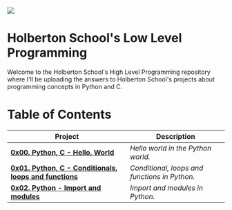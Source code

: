 [![](https://www.holbertonschool.com/holberton-logo.png)](https://www.holbertonschool.com/)

# Holberton School's Low Level Programming #

Welcome to the Holberton School's High Level Programming repository where I'll be uploading the answers to Holberton School's projects about programming concepts in Python and C.

# **Table of Contents** #

| **Project**                                                                            | **Description**                                 |
| -------------------------------------------------------------------------------------- | ----------------------------------------------- |
| **[0x00. Python, C - Hello, World](./0x00-python-hello_world)**                        | *Hello world in the Python world.*              |
| **[0x01. Python, C - Conditionals, loops and functions](./0x01-python-if_else_loops_functions)** | *Conditional, loops and functions in Python.*|
| **[0x02. Python - Import and modules](./0x02-python-import_modules)**                  | *Import and modules in Python.*                 |
